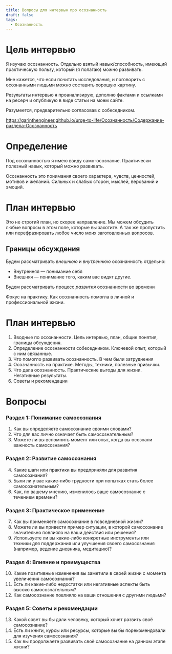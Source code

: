 ```yaml
---
title: Вопросы для интервью про осознанность
draft: false
tags:
  - Осознанность
---
```

# Цель интервью

Я изучаю осознанность. Отдельно взятый навык/способность, имеющий практическую пользу, который (я полагаю) можно развивать.

Мне кажется, что если почитать исследования, и поговорить с осознанными людьми можно составить хорошую картину.

Результаты интервью я проанализирую, дополню фактами и ссылками на ресерч и опубликую в виде статьи на моем сайте.

Разумеется, предварительно согласовав с собеседником.

https://garinthengineer.github.io/urge-to-life/Осознанность/Содержание-раздела-Осознанность
# Определение

Под осознанностью я имею ввиду само-осознание. Практически полезный навык, который можно развивать.

Осознанность это понимания своего характера, чувств, ценностей, мотивов и желаний. Сильных и слабых сторон, мыслей, верований и эмоций.

# План интервью

Это не строгий план, но скорее направление. Мы можем обсудить любые вопросы в этом поле, которые вы захотите. А так же пропустить или перефразировать любое число моих заготовленных вопросов.

## Границы обсуждения

Будем рассматривать *внешнюю* и *внутреннюю* осознанность отдельно:
- Внутренняя — понимание себя
- Внешняя — понимание того, каким вас видят другие.

Будем рассматривать процесс *развития* осознанности во времени

Фокус на практику. Как осознанность помогла в личной и профессиональной жизни.

# План интервью

1. Вводные по осознанности. Цель интервью, план, общие понятия, границы обсуждения.
2. Определение осознанности собеседником. Ключевой опыт, который с ним связанные.
3. Что помогло развивать осознанность. В чем были затруднения
4. Осознанность на практике. Методы, техники, полезные привычки.
5. Что дала осознанность. Практические выгоды для жизни. Негативные результаты.
6. Советы и рекомендации

# Вопросы

### Раздел 1: Понимание самосознания

1. Как вы определяете самосознание своими словами?
2. Что для вас лично означает быть самосознательным?
3. Можете ли вы вспомнить момент или опыт, когда вы осознали важность самосознания?

### Раздел 2: Развитие самосознания

4. Какие шаги или практики вы предприняли для развития самосознания?
5. Были ли у вас какие-либо трудности при попытках стать более самосознательным?
6. Как, по вашему мнению, изменилось ваше самосознание с течением времени?

### Раздел 3: Практическое применение

7. Как вы применяете самосознание в повседневной жизни?
8. Можете ли вы привести пример ситуации, в которой самосознание значительно повлияло на ваши действия или решения?
9. Используете ли вы какие-либо конкретные инструменты или техники для поддержания или улучшения своего самосознания (например, ведение дневника, медитацию)?

### Раздел 4: Влияние и преимущества

10. Какие позитивные изменения вы заметили в своей жизни с момента увеличения самосознания?
11. Есть ли какие-либо недостатки или негативные аспекты быть высоко самосознательным?
12. Как самосознание повлияло на ваши отношения с другими людьми?

### Раздел 5: Советы и рекомендации

13. Какой совет вы бы дали человеку, который хочет развить своё самосознание?
14. Есть ли книги, курсы или ресурсы, которые вы бы порекомендовали для изучения самосознания?
15. Как вы продолжаете развивать своё самосознание на данном этапе жизни?